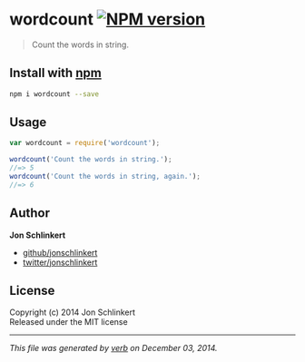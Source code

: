 # wordcount [![NPM version](https://badge.fury.io/js/wordcount.svg)](http://badge.fury.io/js/wordcount)

> Count the words in string.

## Install with [npm](npmjs.org)

```bash
npm i wordcount --save
```

## Usage

```js
var wordcount = require('wordcount');

wordcount('Count the words in string.');
//=> 5
wordcount('Count the words in string, again.');
//=> 6
```

## Author

**Jon Schlinkert**
 
+ [github/jonschlinkert](https://github.com/jonschlinkert)
+ [twitter/jonschlinkert](http://twitter.com/jonschlinkert) 

## License
Copyright (c) 2014 Jon Schlinkert  
Released under the MIT license

***

_This file was generated by [verb](https://github.com/assemble/verb) on December 03, 2014._